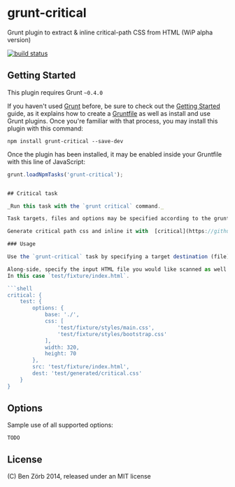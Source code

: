 # grunt-critical

Grunt plugin to extract & inline critical-path CSS from HTML (WiP alpha version)

[![build status](https://secure.travis-ci.org/bezoerb/grunt-critical.png)](http://travis-ci.org/bezoerb/grunt-critical)

## Getting Started

This plugin requires Grunt `~0.4.0`

If you haven't used [Grunt](http://gruntjs.com/) before, be sure to check out the [Getting Started](http://gruntjs.com/getting-started) guide, as it explains how to create a [Gruntfile](http://gruntjs.com/sample-gruntfile) as well as install and use Grunt plugins. Once you're familiar with that process, you may install this plugin with this command:

```shell
npm install grunt-critical --save-dev
```

Once the plugin has been installed, it may be enabled inside your Gruntfile with this line of JavaScript:

```js
grunt.loadNpmTasks('grunt-critical');


## Critical task

_Run this task with the `grunt critical` command._

Task targets, files and options may be specified according to the grunt [Configuring tasks](http://gruntjs.com/configuring-tasks) guide.

Generate critical path css and inline it with  [critical](https://github.com/addyosmani/critical).

### Usage

Use the `grunt-critical` task by specifying a target destination (file) for your critical CSS. Below this is `test/generated/critical.css`.

Along-side, specify the input HTML file you would like scanned as well as the width and height of the critical viewport.
In this case `test/fixture/index.html`.

```shell
critical: {
    test: {
        options: {
            base: './',
            css: [
                'test/fixture/styles/main.css',
                'test/fixture/styles/bootstrap.css'
            ],
            width: 320,
            height: 70
        },
        src: 'test/fixture/index.html',
        dest: 'test/generated/critical.css'
    }
}
```

## Options

Sample use of all supported options:
```shell
TODO
```

## License

(C) Ben Zörb 2014, released under an MIT license
